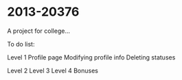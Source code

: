 2013-20376
=======

A project for college...

To do list:

Level 1
Profile page
Modifying profile info
Deleting statuses

Level 2
Level 3
Level 4
Bonuses